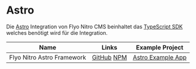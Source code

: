 # Astro

Die [Astro](https://astro.build) Integration von Flyo Nitro CMS beinhaltet das [TypeScript SDK](https://www.npmjs.com/package/@flyo/nitro-typescript) welches benötigt wird für die Integration.

|Name|Links|Example Project
|----|-------|--------------
|Flyo Nitro Astro Framework|[GitHub](https://github.com/flyocloud/nitro-astro) [NPM](https://www.npmjs.com/package/@flyo/nitro-astro)|[Astro Example App](https://github.com/flyocloud/astro-zooexample.com)